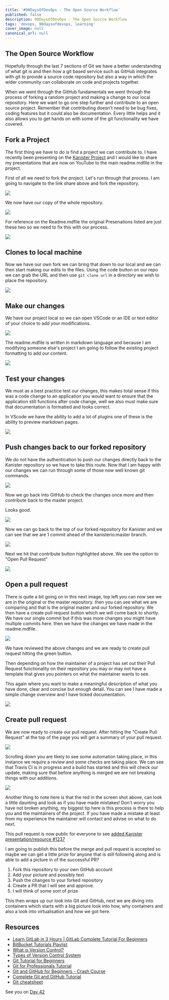 ```yaml
---
title: '#90DaysOfDevOps - The Open Source Workflow'
published: false
description: 90DaysOfDevOps - The Open Source Workflow 
tags: 'devops, 90daysofdevops, learning'
cover_image: null
canonical_url: null
---
```

## The Open Source Workflow 
    
Hopefully through the last 7 sections of Git we have a better understanding of what git is and then how a git based service such as GitHub integrates with git to provide a source code repository but also a way in which the wider community can collaborate on code and projects together. 

When we went through the GitHub fundamentals we went through the process of forking a random project and making a change to our local repository. Here we want to go one step further and contribute to an open source project. Remember that contributing doesn't need to be bug fixes, coding features but it could also be documentation. Every little helps and it also allows you to get hands on with some of the git functionality we have covered. 

## Fork a Project 

The first thing we have to do is find a project we can contribute to. I have recently been presenting on the [Kanister Project](https://github.com/kanisterio/kanister) and I would like to share my presentations that are now on YouTube to the main readme.mdfile in the project. 

First of all we need to fork the project. Let's run through that process. I am going to navigate to the link share above and fork the repository. 

![](Images/Day41_Git1.png)

We now have our copy of the whole repository. 

![](Images/Day41_Git2.png)

For reference on the Readme.mdfile the original Presenations listed are just these two so we need to fix this with our process. 

![](Images/Day41_Git3.png)

## Clones to local machine 

Now we have our own fork we can bring that down to our local and we can then start making our edits to the files. Using the code button on our repo we can grab the URL and then use `git clone url` in a directory we wish to place the repository. 

![](Images/Day41_Git4.png)

## Make our changes 

We have our project local so we can open VSCode or an IDE or text editor of your choice to add your modifications. 

![](Images/Day41_Git5.png)

The readme.mdfile is written in markdown language and because I am modifying someone else's project I am going to follow the existing project formatting to add our content. 

![](Images/Day41_Git6.png)

## Test your changes

We must as a best practice test our changes, this makes total sense if this was a code change to an application you would want to ensure that the application still functions after code change, well we also must make sure that documentation is formatted and looks correct. 

In VScode we have the ability to add a lot of plugins one of these is the ability to preview markdown pages. 

![](Images/Day41_Git7.png)

## Push changes back to our forked repository

We do not have the authentication to push our changes directly back to the Kanister repository so we have to take this route. Now that I am happy with our changes we can run through some of those now well known git commands.

![](Images/Day41_Git8.png)

Now we go back into GitHub to check the changes once more and then contribute back to the master project. 

Looks good. 

![](Images/Day41_Git9.png)

Now we can go back to the top of our forked repository for Kanister and we can see that we are 1 commit ahead of the kanisterio:master branch. 

![](Images/Day41_Git10.png)

Next we hit that contribute button highlighted above. We see the option to "Open Pull Request"

![](Images/Day41_Git11.png)

## Open a pull request 

There is quite a bit going on in this next image, top left you can now see we are in the original or the master repository. then you can see what we are comparing and that is the original master and our forked repository. We then have a create pull request button which we will come back to shortly. We have our single commit but if this was more changes you might have multiple commits here. then we have the changes we have made in the readme.mdfile. 

![](Images/Day41_Git12.png)

We have reviewed the above changes and we are ready to create pull request hitting the green button. 

Then depending on how the maintainer of a project has set out their Pull Request functionality on their repository you may or may not have a template that gives you pointers on what the maintainer wants to see. 

This again where you want to make a meaningful description of what you have done, clear and concise but enough detail. You can see I have made a simple change overview and I have ticked documentation. 

![](Images/Day41_Git13.png)

## Create pull request

We are now ready to create our pull request. After hitting the "Create Pull Request" at the top of the page you will get a summary of your pull request. 

![](Images/Day41_Git14.png)

Scrolling down you are likely to see some automation taking place, in this instance we require a review and some checks are taking place. We can see that Travis CI is in progress and a build has started and this will check our update, making sure that before anything is merged we are not breaking things with our additions. 

![](Images/Day41_Git15.png)

Another thing to note here is that the red in the screen shot above, can look a little daunting and look as if you have made mistakes! Don't worry you have not broken anything, my biggest tip here is this process is there to help you and the maintainers of the project. If you have made a mistake at least from my experience the maintainer will contact and advise on what to do next. 

This pull request is now public for everyone to see [added Kanister presentation/resource #1237](https://github.com/kanisterio/kanister/pull/1237)

I am going to publish this before the merge and pull request is accepted so maybe we can get a little prize for anyone that is still following along and is able to add a picture in of the successful PR? 

1. Fork this repository to your own GitHub account 
2. Add your picture and possibly text 
3. Push the changes to your forked repository 
4. Create a PR that I will see and approve. 
5. I will think of some sort of prize 

This then wraps up our look into Git and GitHub, next we are diving into containers which starts with a big picture look into how, why containers and also a look into virtualisation and how we got here. 

## Resources 

- [Learn GitLab in 3 Hours | GitLab Complete Tutorial For Beginners](https://www.youtube.com/watch?v=8aV5AxJrHDg)
- [BitBucket Tutorials Playlist](https://www.youtube.com/watch?v=OMLh-5O6Ub8&list=PLaD4FvsFdarSyyGl3ooAm-ZyAllgw_AM5)
- [What is Version Control?](https://www.youtube.com/watch?v=Yc8sCSeMhi4)
- [Types of Version Control System](https://www.youtube.com/watch?v=kr62e_n6QuQ)
- [Git Tutorial for Beginners](https://www.youtube.com/watch?v=8JJ101D3knE&t=52s) 
- [Git for Professionals Tutorial](https://www.youtube.com/watch?v=Uszj_k0DGsg) 
- [Git and GitHub for Beginners - Crash Course](https://www.youtube.com/watch?v=RGOj5yH7evk&t=8s) 
- [Complete Git and GitHub Tutorial](https://www.youtube.com/watch?v=apGV9Kg7ics)
- [Git cheatsheet](https://www.atlassian.com/git/tutorials/atlassian-git-cheatsheet)


See you on [Day 42](day42.md) 
